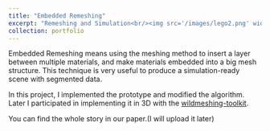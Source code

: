 ```yaml
---
title: "Embedded Remeshing"
excerpt: "Remeshing and Simulation<br/><img src='/images/lego2.png' width='50%'>"
collection: portfolio
---
```


Embedded Remeshing means using the meshing method to insert a layer between multiple materials, and make materials embedded into a big mesh structure. This technique is very useful to produce a simulation-ready scene with segmented data.

In this project, I implemented the prototype and modified the algorithm. Later I participated in implementing it in 3D with the [wildmeshing-toolkit](https://github.com/wildmeshing/wildmeshing-toolkit).

You can find the whole story in our paper.(I will upload it later)


<!--
Embedded Remeshing means using the meshing method to insert a layer between multiple materials, and make materials embedded into a big mesh structure. This technique is very useful to produce a simulation-ready scene with segmented data.

There is an application example(you can find the whole story in our paper):

For instance, we have a NeRF data:

<img src='/images/lego3.png' width='40%'>

Then you use some software(3D Slicer) to do volumetric segmentation, you don't need to worry about if your segmentation will create an ugly mesh since the Embedded Remeshing pipeline will help you heal your segmentation:

<img src='/images/lego4.png' width='40%'>

Finally, you set the initial setting for each segmentation with different labels, such as position, velocity, mass, etc. Throw them into the Embedded Remeshing pipeline, and you get the simulation result!

<img src='/images/lego2.png' width='40%'>

<img src='/images/lego.png' width='40%'>

I learned a lot about implementing remeshing in this project.

I want to write a note about the topology preserves for collapse operation later(If time allows me to do so). Because, in my opinion, it is the most tricky thing in this project.-->
